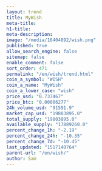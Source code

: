```yaml
---
layout: trend
title: MyWish
meta-title: 
h1-title: 
meta-description: 
image: "/media/16404892/wish.png"
published: true
allow_search_engine: false
sitemap: false
enable_comment: false
sort_order: 471
permalink: "/en/wish/trend.html"
coin_a_symbol: "WISH"
coin_a_name: "MyWish"
coin_a_lower_case: "wish"
price_usd: "0.737467"
price_btc: "0.00006277"
24h_volume_usd: "91591.9"
market_cap_usd: "19803895.0"
total_supply: "19803895.0"
available_supply: "17889260.0"
percent_change_1h: "-2.19"
percent_change_24h: "-10.35"
percent_change_7d: "-10.45"
last_updated: "1517140764"
parent-url: "/en/wish/"
author: Sam
---
```


